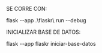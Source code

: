 SE CORRE CON:

flask --app .\flaskr\ run --debug 

INICIALIZAR BASE DE DATOS:

flask --app flaskr iniciar-base-datos
